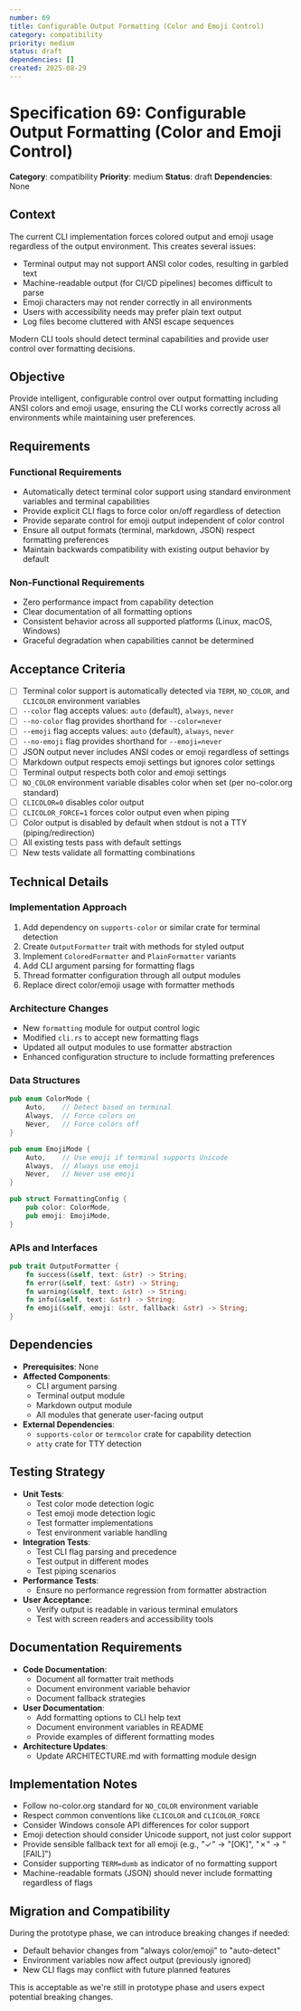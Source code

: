 ```yaml
---
number: 69
title: Configurable Output Formatting (Color and Emoji Control)
category: compatibility
priority: medium
status: draft
dependencies: []
created: 2025-08-29
---
```


# Specification 69: Configurable Output Formatting (Color and Emoji Control)

**Category**: compatibility
**Priority**: medium
**Status**: draft
**Dependencies**: None

## Context

The current CLI implementation forces colored output and emoji usage regardless of the output environment. This creates several issues:
- Terminal output may not support ANSI color codes, resulting in garbled text
- Machine-readable output (for CI/CD pipelines) becomes difficult to parse
- Emoji characters may not render correctly in all environments
- Users with accessibility needs may prefer plain text output
- Log files become cluttered with ANSI escape sequences

Modern CLI tools should detect terminal capabilities and provide user control over formatting decisions.

## Objective

Provide intelligent, configurable control over output formatting including ANSI colors and emoji usage, ensuring the CLI works correctly across all environments while maintaining user preferences.

## Requirements

### Functional Requirements
- Automatically detect terminal color support using standard environment variables and terminal capabilities
- Provide explicit CLI flags to force color on/off regardless of detection
- Provide separate control for emoji output independent of color control
- Ensure all output formats (terminal, markdown, JSON) respect formatting preferences
- Maintain backwards compatibility with existing output behavior by default

### Non-Functional Requirements
- Zero performance impact from capability detection
- Clear documentation of all formatting options
- Consistent behavior across all supported platforms (Linux, macOS, Windows)
- Graceful degradation when capabilities cannot be determined

## Acceptance Criteria

- [ ] Terminal color support is automatically detected via `TERM`, `NO_COLOR`, and `CLICOLOR` environment variables
- [ ] `--color` flag accepts values: `auto` (default), `always`, `never`
- [ ] `--no-color` flag provides shorthand for `--color=never`
- [ ] `--emoji` flag accepts values: `auto` (default), `always`, `never`
- [ ] `--no-emoji` flag provides shorthand for `--emoji=never`
- [ ] JSON output never includes ANSI codes or emoji regardless of settings
- [ ] Markdown output respects emoji settings but ignores color settings
- [ ] Terminal output respects both color and emoji settings
- [ ] `NO_COLOR` environment variable disables color when set (per no-color.org standard)
- [ ] `CLICOLOR=0` disables color output
- [ ] `CLICOLOR_FORCE=1` forces color output even when piping
- [ ] Color output is disabled by default when stdout is not a TTY (piping/redirection)
- [ ] All existing tests pass with default settings
- [ ] New tests validate all formatting combinations

## Technical Details

### Implementation Approach
1. Add dependency on `supports-color` or similar crate for terminal detection
2. Create `OutputFormatter` trait with methods for styled output
3. Implement `ColoredFormatter` and `PlainFormatter` variants
4. Add CLI argument parsing for formatting flags
5. Thread formatter configuration through all output modules
6. Replace direct color/emoji usage with formatter methods

### Architecture Changes
- New `formatting` module for output control logic
- Modified `cli.rs` to accept new formatting flags
- Updated all output modules to use formatter abstraction
- Enhanced configuration structure to include formatting preferences

### Data Structures
```rust
pub enum ColorMode {
    Auto,    // Detect based on terminal
    Always,  // Force colors on
    Never,   // Force colors off
}

pub enum EmojiMode {
    Auto,    // Use emoji if terminal supports Unicode
    Always,  // Always use emoji
    Never,   // Never use emoji
}

pub struct FormattingConfig {
    pub color: ColorMode,
    pub emoji: EmojiMode,
}
```

### APIs and Interfaces
```rust
pub trait OutputFormatter {
    fn success(&self, text: &str) -> String;
    fn error(&self, text: &str) -> String;
    fn warning(&self, text: &str) -> String;
    fn info(&self, text: &str) -> String;
    fn emoji(&self, emoji: &str, fallback: &str) -> String;
}
```

## Dependencies

- **Prerequisites**: None
- **Affected Components**: 
  - CLI argument parsing
  - Terminal output module
  - Markdown output module
  - All modules that generate user-facing output
- **External Dependencies**: 
  - `supports-color` or `termcolor` crate for capability detection
  - `atty` crate for TTY detection

## Testing Strategy

- **Unit Tests**: 
  - Test color mode detection logic
  - Test emoji mode detection logic
  - Test formatter implementations
  - Test environment variable handling
- **Integration Tests**: 
  - Test CLI flag parsing and precedence
  - Test output in different modes
  - Test piping scenarios
- **Performance Tests**: 
  - Ensure no performance regression from formatter abstraction
- **User Acceptance**: 
  - Verify output is readable in various terminal emulators
  - Test with screen readers and accessibility tools

## Documentation Requirements

- **Code Documentation**: 
  - Document all formatter trait methods
  - Document environment variable behavior
  - Document fallback strategies
- **User Documentation**: 
  - Add formatting options to CLI help text
  - Document environment variables in README
  - Provide examples of different formatting modes
- **Architecture Updates**: 
  - Update ARCHITECTURE.md with formatting module design

## Implementation Notes

- Follow no-color.org standard for `NO_COLOR` environment variable
- Respect common conventions like `CLICOLOR` and `CLICOLOR_FORCE`
- Consider Windows console API differences for color support
- Emoji detection should consider Unicode support, not just color support
- Provide sensible fallback text for all emoji (e.g., "✓" → "[OK]", "✗" → "[FAIL]")
- Consider supporting `TERM=dumb` as indicator of no formatting support
- Machine-readable formats (JSON) should never include formatting regardless of flags

## Migration and Compatibility

During the prototype phase, we can introduce breaking changes if needed:
- Default behavior changes from "always color/emoji" to "auto-detect"
- Environment variables now affect output (previously ignored)
- New CLI flags may conflict with future planned features

This is acceptable as we're still in prototype phase and users expect potential breaking changes.